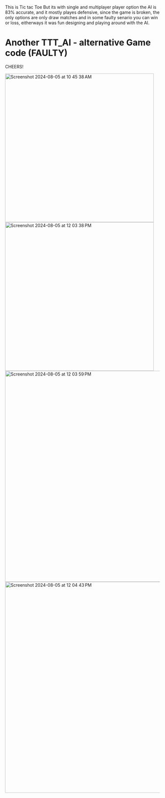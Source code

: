 This is Tic tac Toe
But its with single and multiplayer player option 
the AI is 83% accurate, and it mostly playes defensive, since the game is broken, the only options are only draw matches and in some faulty senario you can win or loss, 
eitherways it was fun designing and playing around with the AI.
# Another TTT_AI - alternative Game code (FAULTY)
CHEERS!

<img width="484" alt="Screenshot 2024-08-05 at 10 45 38 AM" src="https://github.com/user-attachments/assets/8908b05a-ca12-471a-a72c-36d8911ac53f">


<img width="484" alt="Screenshot 2024-08-05 at 12 03 38 PM" src="https://github.com/user-attachments/assets/b25e2d96-76cf-4104-a41a-c54c469e4fd3">

<img width="687" alt="Screenshot 2024-08-05 at 12 03 59 PM" src="https://github.com/user-attachments/assets/409192e3-61d7-429d-9ee2-8f8652c68036">

<img width="687" alt="Screenshot 2024-08-05 at 12 04 43 PM" src="https://github.com/user-attachments/assets/0934ecdd-0774-4b97-8a53-092e35eb1f8f">
